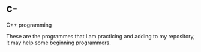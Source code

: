 # c-
C++ programming 

These are the programmes that I am practicing and adding to my repository, it may help some beginning programmers.
